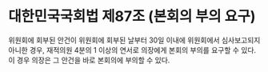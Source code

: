 # 대한민국국회법 제87조 (본회의 부의 요구)

위원회에 회부된 안건이 위원회에 회부된 날부터 30일 이내에 위원회에서 심사보고되지 아니한 경우, 재적의원 4분의 1 이상의 연서로 의장에게 본회의 부의를 요구할 수 있다. 이 경우 의장은 그 안건을 바로 본회의에 부의할 수 있다.

